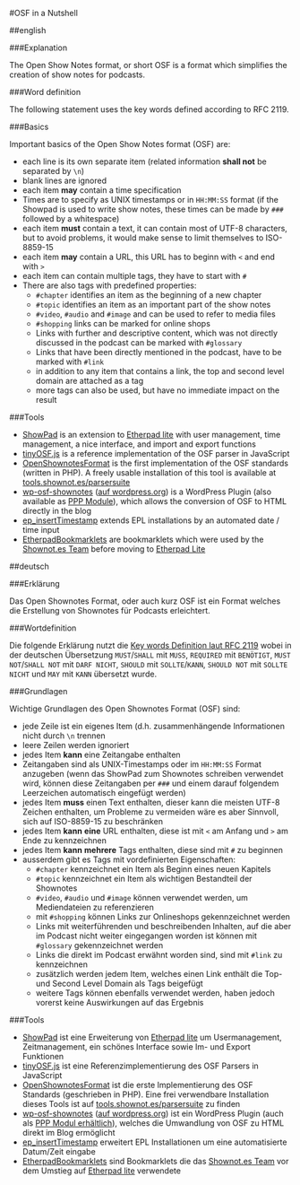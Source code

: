 #OSF in a Nutshell

##english

###Explanation

The Open Show Notes format, or short OSF is a format which simplifies the creation of show notes for podcasts. 

###Word definition

The following statement uses the key words defined according to RFC 2119.

###Basics

Important basics of the Open Show Notes format (OSF) are:

* each line is its own separate item (related information **shall not** be separated by ```\n```)
* blank lines are ignored
* each item **may** contain a time specification
* Times are to specify as UNIX timestamps or in ```HH:MM:SS``` format (if the Showpad is used to write show notes, these times can be made by ```###``` followed by a whitespace)
* each item **must** contain a text, it can contain most of UTF-8 characters, but to avoid problems, it would make sense to limit themselves to ISO-8859-15
* each item **may** contain a URL, this URL has to beginn with ```<``` and end with ```>```
* each item can contain multiple tags, they have to start with ```#```
* There are also tags with predefined properties:
	* ```#chapter``` identifies an item as the beginning of a new chapter
	* ```#topic``` identifies an item as an important part of the show notes
	* ```#video```, ```#audio``` and ```#image``` and can be used to refer to media files
	* ```#shopping``` links can be marked for online shops
	* Links with further and descriptive content, which was not directly discussed in the podcast can be marked with ```#glossary```
	* Links that have been directly mentioned in the podcast, have to be marked with ```#link```
	* in addition to any item that contains a link, the top and second level domain are attached as a tag
	* more tags can also be used, but have no immediate impact on the result

###Tools

* [ShowPad](https://github.com/shownotes/show-pad) is an extension to [Etherpad lite](https://github.com/ether/etherpad-lite) with user management, time management, a nice interface, and import and export functions
* [tinyOSF.js](https://github.com/shownotes/tinyOSF.js) is a reference implementation of the OSF parser in JavaScript
* [OpenShownotesFormat](https://github.com/shownotes/OpenShownotesFormat) is the first implementation of the OSF standards (written in PHP). A freely usable installation of this tool is available at [tools.shownot.es/parsersuite](http://tools.shownot.es/parsersuite/?configfile=shownotes)
* [wp-osf-shownotes](https://github.com/SimonWaldherr/wp-osf-shownotes) ([auf wordpress.org](http://wordpress.org/extend/plugins/shownotes/)) is a WordPress Plugin (also available as [PPP Module](https://github.com/podlove/podlove-publisher/tree/module-shownotes)), which allows the conversion of OSF to HTML directly in the blog
* [ep_insertTimestamp](https://github.com/shownotes/ep_insertTimestamp) extends EPL installations by an automated date / time input
* [EtherpadBookmarklets](https://github.com/shownotes/EtherpadBookmarklets) are bookmarklets which were used by the [Shownot.es Team](http://shownot.es) before moving to [Etherpad Lite](https://github.com/ether/etherpad-lite)

##deutsch

###Erklärung

Das Open Shownotes Format, oder auch kurz OSF ist ein Format welches die Erstellung von Shownotes für Podcasts erleichtert. 

###Wortdefinition

Die folgende Erklärung nutzt die [Key words Definition laut RFC 2119](http://tools.ietf.org/html/rfc2119) wobei in der deutschen Übersetzung ```MUST```/```SHALL``` mit ```MUSS```, ```REQUIRED``` mit ```BENÖTIGT```,  ```MUST NOT```/```SHALL NOT``` mit ```DARF NICHT```, ```SHOULD``` mit ```SOLLTE```/```KANN```, ```SHOULD NOT``` mit ```SOLLTE NICHT``` und ```MAY``` mit ```KANN``` übersetzt wurde.

###Grundlagen

Wichtige Grundlagen des Open Shownotes Format (OSF) sind:

* jede Zeile ist ein eigenes Item (d.h. zusammenhängende Informationen nicht durch ```\n``` trennen
* leere Zeilen werden ignoriert
* jedes Item **kann** eine Zeitangabe enthalten
* Zeitangaben sind als UNIX-Timestamps oder im ```HH:MM:SS``` Format anzugeben (wenn das ShowPad zum Shownotes schreiben verwendet wird, können diese Zeitangaben per ```###``` und einem darauf folgendem Leerzeichen automatisch eingefügt werden)
* jedes Item **muss** einen Text enthalten, dieser kann die meisten UTF-8 Zeichen enthalten, um Probleme zu vermeiden wäre es aber Sinnvoll, sich auf ISO-8859-15 zu beschränken
* jedes Item **kann** **eine** URL enthalten, diese ist mit ```<``` am Anfang und ```>``` am Ende zu kennzeichnen
* jedes Item **kann** **mehrere** Tags enthalten, diese sind mit ```#``` zu beginnen
* ausserdem gibt es Tags mit vordefinierten Eigenschaften:
	* ```#chapter``` kennzeichnet ein Item als Beginn eines neuen Kapitels
	* ```#topic``` kennzeichnet ein Item als wichtigen Bestandteil der Shownotes
	* ```#video```, ```#audio``` und ```#image``` können verwendet werden, um Mediendateien zu referenzieren
	* mit ```#shopping``` können Links zur Onlineshops gekennzeichnet werden
	* Links mit weiterführenden und beschreibenden Inhalten, auf die aber im Podcast nicht weiter eingegangen worden ist können mit ```#glossary``` gekennzeichnet werden
	* Links die direkt im Podcast erwähnt worden sind, sind mit ```#link``` zu kennzeichnen
	* zusätzlich werden jedem Item, welches einen Link enthält die Top- und Second Level Domain als Tags beigefügt
	* weitere Tags können ebenfalls verwendet werden, haben jedoch vorerst keine Auswirkungen auf das Ergebnis

###Tools

* [ShowPad](https://github.com/shownotes/show-pad) ist eine Erweiterung von [Etherpad lite](https://github.com/ether/etherpad-lite) um Usermanagement, Zeitmanagement, ein schönes Interface sowie Im- und Export Funktionen
* [tinyOSF.js](https://github.com/shownotes/tinyOSF.js) ist eine Referenzimplementierung des OSF Parsers in JavaScript
* [OpenShownotesFormat](https://github.com/shownotes/OpenShownotesFormat) ist die erste Implementierung des OSF Standards (geschrieben in PHP). Eine frei verwendbare Installation dieses Tools ist auf [tools.shownot.es/parsersuite](http://tools.shownot.es/parsersuite/?configfile=shownotes) zu finden
* [wp-osf-shownotes](https://github.com/SimonWaldherr/wp-osf-shownotes) ([auf wordpress.org](http://wordpress.org/extend/plugins/shownotes/)) ist ein WordPress Plugin (auch als [PPP Modul erhältlich](https://github.com/podlove/podlove-publisher/tree/module-shownotes)), welches die Umwandlung von OSF zu HTML direkt im Blog ermöglicht
* [ep_insertTimestamp](https://github.com/shownotes/ep_insertTimestamp) erweitert EPL Installationen um eine automatisierte Datum/Zeit eingabe
* [EtherpadBookmarklets](https://github.com/shownotes/EtherpadBookmarklets) sind Bookmarklets die das [Shownot.es Team](http://shownot.es) vor dem Umstieg auf [Etherpad lite](https://github.com/ether/etherpad-lite) verwendete
